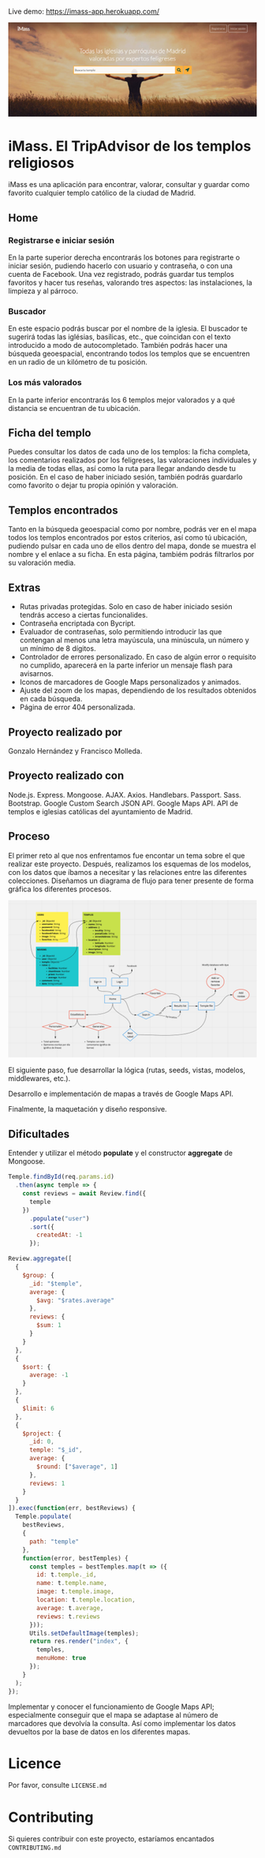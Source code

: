 Live demo: https://imass-app.herokuapp.com/

![Home Img](https://github.com/gofran-team/iMass/raw/develop/public/images/home.png?raw=true)

# iMass. El TripAdvisor de los templos religiosos

iMass es una aplicación para encontrar, valorar, consultar y guardar como favorito cualquier templo católico de la ciudad de Madrid.

## Home

### Registrarse e iniciar sesión

En la parte superior derecha encontrarás los botones para registrarte o iniciar sesión, pudiendo hacerlo con usuario y contraseña, o con una cuenta de Facebook. Una vez registrado, podrás guardar tus templos favoritos y hacer tus reseñas, valorando tres aspectos: las instalaciones, la limpieza y al párroco.

### Buscador

En este espacio podrás buscar por el nombre de la iglesia. El buscador te sugerirá todas las iglésias, basílicas, etc., que coincidan con el texto introducido a modo de autocompletado. También podrás hacer una búsqueda geoespacial, encontrando todos los templos que se encuentren en un radio de un kilómetro de tu posición.

### Los más valorados

En la parte inferior encontrarás los 6 templos mejor valorados y a qué distancia se encuentran de tu ubicación.

## Ficha del templo

Puedes consultar los datos de cada uno de los templos: la ficha completa, los comentarios realizados por los feligreses, las valoraciones individuales y la media de todas ellas, así como la ruta para llegar andando desde tu posición. En el caso de haber iniciado sesión, también podrás guardarlo como favorito o dejar tu propia opinión y valoración.

## Templos encontrados

Tanto en la búsqueda geoespacial como por nombre, podrás ver en el mapa todos los templos encontrados por estos criterios, así como tú ubicación, pudiendo pulsar en cada uno de ellos dentro del mapa, donde se muestra el nombre y el enlace a su ficha. En esta página, tambiém podrás filtrarlos por su valoración media.

## Extras

- Rutas privadas protegidas. Solo en caso de haber iniciado sesión tendrás acceso a ciertas funcionalides.
- Contraseña encriptada con Bycript.
- Evaluador de contraseñas, solo permitiendo introducir las que contengan al menos una letra mayúscula, una minúscula, un número y un mínimo de 8 dígitos.
- Controlador de errores personalizado. En caso de algún error o requisito no cumplido, aparecerá en la parte inferior un mensaje flash para avisarnos.
- Iconos de marcadores de Google Maps personalizados y animados.
- Ajuste del zoom de los mapas, dependiendo de los resultados obtenidos en cada búsqueda.
- Página de error 404 personalizada.

## Proyecto realizado por

Gonzalo Hernández y Francisco Molleda.

## Proyecto realizado con

Node.js.
Express.
Mongoose.
AJAX.
Axios.
Handlebars.
Passport.
Sass.
Bootstrap.
Google Custom Search JSON API.
Google Maps API.
API de templos e iglesias católicas del ayuntamiento de Madrid.

## Proceso

El primer reto al que nos enfrentamos fue encontar un tema sobre el que realizar este proyecto. Después, realizamos los esquemas de los modelos, con los datos que íbamos a necesitar y las relaciones entre las diferentes colecciones. Diseñamos un diagrama de flujo para tener presente de forma gráfica los diferentes procesos.

![Diagrama flujo img](https://github.com/gofran-team/iMass/raw/develop/public/images/diagramadeflujo.png?raw=true)

El siguiente paso, fue desarrollar la lógica (rutas, seeds, vistas, modelos, middlewares, etc.).

Desarrollo e implementación de mapas a través de Google Maps API.

Finalmente, la maquetación y diseño responsive.

## Dificultades

Entender y utilizar el método <b>populate</b> y el constructor <b>aggregate</b> de Mongoose.

```javascript
Temple.findById(req.params.id)
  .then(async temple => {
    const reviews = await Review.find({
      temple
    })
      .populate("user")
      .sort({
        createdAt: -1
      });
```

```javascript
Review.aggregate([
  {
    $group: {
      _id: "$temple",
      average: {
        $avg: "$rates.average"
      },
      reviews: {
        $sum: 1
      }
    }
  },
  {
    $sort: {
      average: -1
    }
  },
  {
    $limit: 6
  },
  {
    $project: {
      _id: 0,
      temple: "$_id",
      average: {
        $round: ["$average", 1]
      },
      reviews: 1
    }
  }
]).exec(function(err, bestReviews) {
  Temple.populate(
    bestReviews,
    {
      path: "temple"
    },
    function(error, bestTemples) {
      const temples = bestTemples.map(t => ({
        id: t.temple._id,
        name: t.temple.name,
        image: t.temple.image,
        location: t.temple.location,
        average: t.average,
        reviews: t.reviews
      }));
      Utils.setDefaultImage(temples);
      return res.render("index", {
        temples,
        menuHome: true
      });
    }
  );
});
```

Implementar y conocer el funcionamiento de Google Maps API; especialmente conseguir que el mapa se adaptase al número de marcadores que devolvía la consulta. Así como implementar los datos devueltos por la base de datos en los diferentes mapas.

# Licence

Por favor, consulte `LICENSE.md`

# Contributing

Si quieres contribuir con este proyecto, estaríamos encantados `CONTRIBUTING.md`
